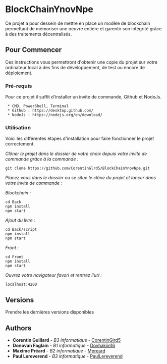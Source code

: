 # BlockChainYnovNpe

Ce projet a pour dessein de mettre en place un modèle de blockchain permettant de mémoriser une oeuvre entière et garentir son intégrité grâce à des traitements décentralisés.

## Pour Commencer

Ces instructions vous permettront d'obtenir une copie du projet sur votre ordinateur local à des fins de développement, de test ou encore de déploiement.

### Pré-requis

Pour ce projet il suffit d'installer un invite de commande, Github et NodeJs.

```
 * CMD, PowerShell, Terminal
 * Github : https://desktop.github.com/
 * NodeJs : https://nodejs.org/en/download/
```

### Utilisation

Voici les différentes étapes d'installation pour faire fonctionner le projet correctement.

_Clôner le projet dans le dossier de votre choix depuis votre invite de commande grâce à la commande :_

```
git clone https://github.com/CorentinGlrd5/BlockChainYnovNpe.git
```

_Placez vous dans le dossier ou se situe le clône du projet et lancer dans votre invite de commande :_

_Blockchain :_

```
cd Back
npm install
npm start
```

_Ajout du livre :_

```
cd Back/script
npm install
npm start
```

_Front :_

```
cd Front
npm install
npm start
```

_Ouvrez votre navigateur favori et rentrez l'url :_

```
localhost:4200
```

## Versions

Prendre les dernières versions disponibles

## Authors

- **Corentin Guillard** - _B3 informatique_ - [CorentinGlrd5](https://github.com/CorentinGlrd5)
- **Donovan Faglain** - _B1 informatique_ - [Dovhakiin16](https://github.com/Dovhakiin16)
- **Maxime Préard** - _B2 informatique_ - [Mpreard](https://github.com/Mpreard)
- **Paul Lereverend** - _B3 informatique_ - [PaulLereverend](https://github.com/PaulLereverend)
